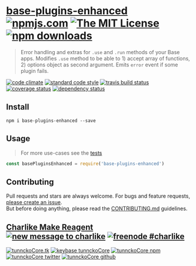 # [base-plugins-enhanced][author-www-url] [![npmjs.com][npmjs-img]][npmjs-url] [![The MIT License][license-img]][license-url] [![npm downloads][downloads-img]][downloads-url] 

> Error handling and extras for `.use` and `.run` methods of your Base apps. Modifies `.use` method to be able to 1) accept array of functions, 2) options object as second argument. Emits `error` event if some plugin fails.

[![code climate][codeclimate-img]][codeclimate-url] [![standard code style][standard-img]][standard-url] [![travis build status][travis-img]][travis-url] [![coverage status][coveralls-img]][coveralls-url] [![dependency status][david-img]][david-url]

## Install
```
npm i base-plugins-enhanced --save
```

## Usage
> For more use-cases see the [tests](./test.js)

```js
const basePluginsEnhanced = require('base-plugins-enhanced')
```

## Contributing
Pull requests and stars are always welcome. For bugs and feature requests, [please create an issue](https://github.com/tunnckoCore/base-plugins-enhanced/issues/new).  
But before doing anything, please read the [CONTRIBUTING.md](./CONTRIBUTING.md) guidelines.

## [Charlike Make Reagent](http://j.mp/1stW47C) [![new message to charlike][new-message-img]][new-message-url] [![freenode #charlike][freenode-img]][freenode-url]

[![tunnckoCore.tk][author-www-img]][author-www-url] [![keybase tunnckoCore][keybase-img]][keybase-url] [![tunnckoCore npm][author-npm-img]][author-npm-url] [![tunnckoCore twitter][author-twitter-img]][author-twitter-url] [![tunnckoCore github][author-github-img]][author-github-url]

[npmjs-url]: https://www.npmjs.com/package/base-plugins-enhanced
[npmjs-img]: https://img.shields.io/npm/v/base-plugins-enhanced.svg?label=base-plugins-enhanced

[license-url]: https://github.com/tunnckoCore/base-plugins-enhanced/blob/master/LICENSE
[license-img]: https://img.shields.io/npm/l/base-plugins-enhanced.svg

[downloads-url]: https://www.npmjs.com/package/base-plugins-enhanced
[downloads-img]: https://img.shields.io/npm/dm/base-plugins-enhanced.svg

[codeclimate-url]: https://codeclimate.com/github/tunnckoCore/base-plugins-enhanced
[codeclimate-img]: https://img.shields.io/codeclimate/github/tunnckoCore/base-plugins-enhanced.svg

[travis-url]: https://travis-ci.org/tunnckoCore/base-plugins-enhanced
[travis-img]: https://img.shields.io/travis/tunnckoCore/base-plugins-enhanced/master.svg

[coveralls-url]: https://coveralls.io/r/tunnckoCore/base-plugins-enhanced
[coveralls-img]: https://img.shields.io/coveralls/tunnckoCore/base-plugins-enhanced.svg

[david-url]: https://david-dm.org/tunnckoCore/base-plugins-enhanced
[david-img]: https://img.shields.io/david/tunnckoCore/base-plugins-enhanced.svg

[standard-url]: https://github.com/feross/standard
[standard-img]: https://img.shields.io/badge/code%20style-standard-brightgreen.svg

[author-www-url]: http://www.tunnckocore.tk
[author-www-img]: https://img.shields.io/badge/www-tunnckocore.tk-fe7d37.svg

[keybase-url]: https://keybase.io/tunnckocore
[keybase-img]: https://img.shields.io/badge/keybase-tunnckocore-8a7967.svg

[author-npm-url]: https://www.npmjs.com/~tunnckocore
[author-npm-img]: https://img.shields.io/badge/npm-~tunnckocore-cb3837.svg

[author-twitter-url]: https://twitter.com/tunnckoCore
[author-twitter-img]: https://img.shields.io/badge/twitter-@tunnckoCore-55acee.svg

[author-github-url]: https://github.com/tunnckoCore
[author-github-img]: https://img.shields.io/badge/github-@tunnckoCore-4183c4.svg

[freenode-url]: http://webchat.freenode.net/?channels=charlike
[freenode-img]: https://img.shields.io/badge/freenode-%23charlike-5654a4.svg

[new-message-url]: https://github.com/tunnckoCore/ama
[new-message-img]: https://img.shields.io/badge/ask%20me-anything-green.svg

